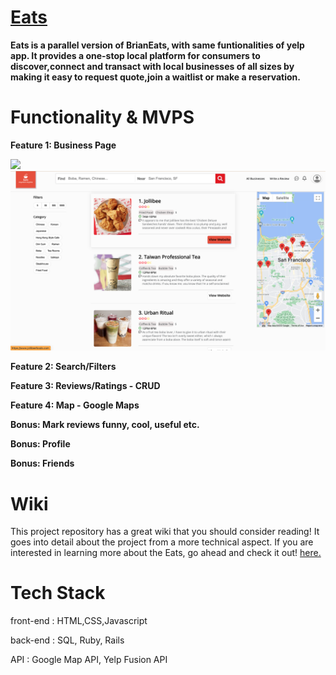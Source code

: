 # [Eats](https://yeats.herokuapp.com/#/)

**Eats is a parallel version of BrianEats, with same funtionalities of yelp app. It provides a one-stop local platform for consumers to discover,connect and transact with local businesses of all sizes by making it easy to request quote,join a waitlist or make a reservation.**

# Functionality & MVPS

**Feature 1: Business Page**

<img src="https://github.com/Opengundumstyle/eats/blob/main/app/assets/images/splash-page.gif" width="600" height="auto">

<img src="https://github.com/Opengundumstyle/eats/blob/main/app/assets/images/indexpage.png" width="600" height="auto">

<!-- <img src="https://github.com/Opengundumstyle/eats/blob/main/app/assets/images/businesspage.png" width="400" height="auto"> -->

**Feature 2: Search/Filters**

**Feature 3: Reviews/Ratings - CRUD**

**Feature 4: Map - Google Maps**


**Bonus: Mark reviews funny, cool, useful etc.**

**Bonus: Profile**

**Bonus: Friends**


# Wiki
This project repository has a great wiki  that you should consider reading! It goes into detail about the project from a more technical aspect. If you are interested in learning more about the Eats, go ahead and check it out! [here.](https://github.com/Opengundumstyle/eats/wiki)

# Tech Stack 

front-end : HTML,CSS,Javascript

back-end : SQL, Ruby, Rails

API : Google Map API, Yelp Fusion API
